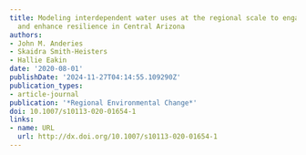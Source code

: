 ```yaml
---
title: Modeling interdependent water uses at the regional scale to engage stakeholders
  and enhance resilience in Central Arizona
authors:
- John M. Anderies
- Skaidra Smith-Heisters
- Hallie Eakin
date: '2020-08-01'
publishDate: '2024-11-27T04:14:55.109290Z'
publication_types:
- article-journal
publication: '*Regional Environmental Change*'
doi: 10.1007/s10113-020-01654-1
links:
- name: URL
  url: http://dx.doi.org/10.1007/s10113-020-01654-1
---
```

